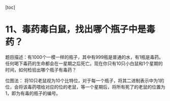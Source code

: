 [toc]








# 11、毒药毒白鼠，找出哪个瓶子中是毒药？

题目描述：有1000个一模一样的瓶子，其中有999瓶是普通的水，有1瓶是毒药。任何喝下毒药的生命都会在一星期之后死亡。现在你只有10只小白鼠和1个星期的时间，如何检验出哪个瓶子有毒药？

位图法：
将10只老鼠视为10个比特位，对于每一个瓶子，将其二进制表示中为1的位，会将该毒药喂给对应的位的老鼠，等一个星期后，将所有死了的老鼠的位置为1，即为有毒的瓶子的编号。